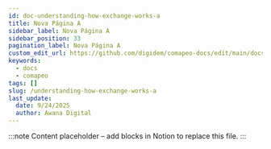 ```yaml
---
id: doc-understanding-how-exchange-works-a
title: Nova Página A
sidebar_label: Nova Página A
sidebar_position: 33
pagination_label: Nova Página A
custom_edit_url: https://github.com/digidem/comapeo-docs/edit/main/docs/exchanging-observations/understanding-how-exchange-works-a.md
keywords:
  - docs
  - comapeo
tags: []
slug: /understanding-how-exchange-works-a
last_update:
  date: 9/24/2025
  author: Awana Digital
---
```


<!-- Placeholder content generated automatically because the Notion page is missing a Website Block. -->

:::note
Content placeholder – add blocks in Notion to replace this file.
:::

